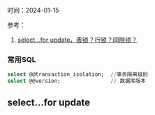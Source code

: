 时间：2024-01-15

参考：

1. [select...for update，表锁？行锁？间隙锁？](https://paicoding.com/article/detail/475)

### 常用SQL

```sql
select @@transaction_isolation;  //事务隔离级别
select @@version;                // 数据库版本
```

## select...for update
